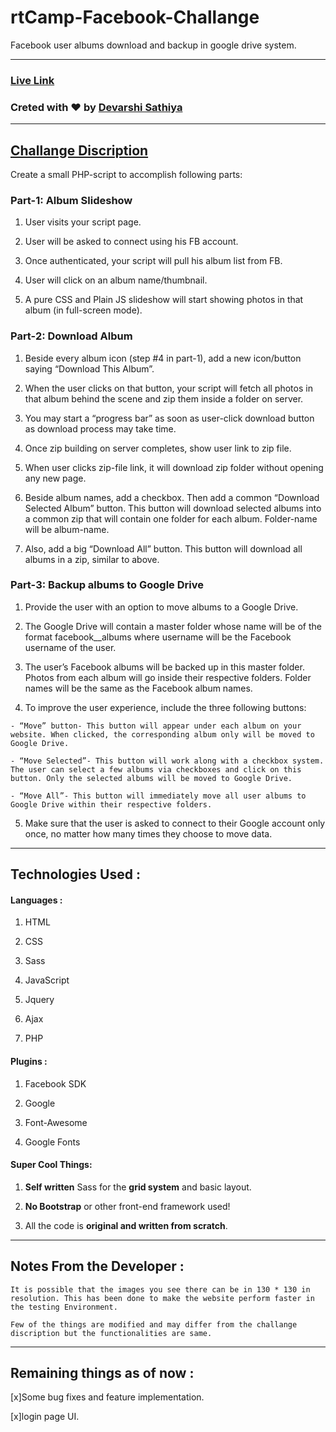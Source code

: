 # rtCamp-Facebook-Challange
Facebook user albums download and backup in google drive system.

-----

### [Live Link](https://devarshi.xyz/home.php)

### Creted with :heart: by [Devarshi Sathiya](https://www.devarshi.xyz)

----

## [Challange Discription](https://careers.rtcamp.com/web-engineer/assignments/#facebook-challenge)
Create a small PHP-script to accomplish following parts:

### Part-1: Album Slideshow
  1. User visits your script page.
  2. User will be asked to connect using his FB account.
  3. Once authenticated, your script will pull his album list from FB.

  4. User will click on an album name/thumbnail.

  5. A pure CSS and Plain JS slideshow will start showing photos in that album (in full-screen mode).

### Part-2: Download Album
  1. Beside every album icon (step #4 in part-1), add a new icon/button saying “Download This Album”.

  2. When the user clicks on that button, your script will fetch all photos in that album behind the scene and zip them inside a folder on server.

  3. You may start a “progress bar” as soon as user-click download button as download process may take time.

  4. Once zip building on server completes, show user link to zip file.

  5. When user clicks zip-file link, it will download zip folder without opening any new page.

  6. Beside album names, add a checkbox. Then add a common “Download Selected Album” button. This button will download selected albums into a common zip that will contain one folder for each album. Folder-name will be album-name.

  7. Also, add a big “Download All” button. This button will download all albums in a zip, similar to above.

### Part-3: Backup albums to Google Drive
  1. Provide the user with an option to move albums to a Google Drive.

  2. The Google Drive will contain a master folder whose name will be of the format facebook_<username>_albums where username will be the Facebook username of the user.

  3. The user’s Facebook albums will be backed up in this master folder. Photos from each album will go inside their respective folders. Folder names will be the same as the Facebook album names.

  4. To improve the user experience, include the three following buttons:

    - “Move” button- This button will appear under each album on your website. When clicked, the corresponding album only will be moved to Google Drive.

    - “Move Selected”- This button will work along with a checkbox system. The user can select a few albums via checkboxes and click on this button. Only the selected albums will be moved to Google Drive.

    - “Move All”- This button will immediately move all user albums to Google Drive within their respective folders.

  5. Make sure that the user is asked to connect to their Google account only once, no matter how many times they choose to move data.

---  

## Technologies Used :

#### Languages :
  1. HTML

  2. CSS

  3. Sass

  4. JavaScript

  5. Jquery

  6. Ajax

  7. PHP

#### Plugins :
  1. Facebook SDK

  2. Google

  3. Font-Awesome

  4. Google Fonts

#### Super Cool Things:
  1. **Self written** Sass for the **grid system** and basic layout.

  2. **No Bootstrap** or other front-end framework used!

  3. All the code is **original and written from scratch**.

----  

## Notes From the Developer :
```
It is possible that the images you see there can be in 130 * 130 in resolution. This has been done to make the website perform faster in the testing Environment.

Few of the things are modified and may differ from the challange discription but the functionalities are same.
```
----

## Remaining things as of now :
  [x]Some bug fixes and feature implementation.

  [x]login page UI.

